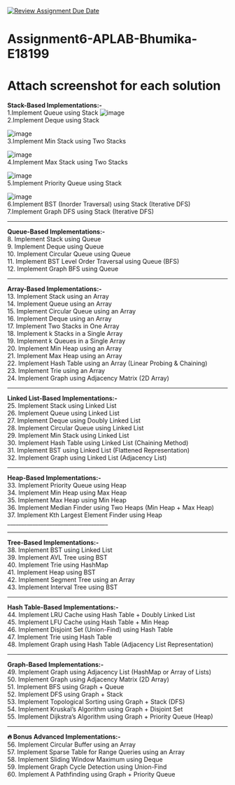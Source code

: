 [![Review Assignment Due Date](https://classroom.github.com/assets/deadline-readme-button-22041afd0340ce965d47ae6ef1cefeee28c7c493a6346c4f15d667ab976d596c.svg)](https://classroom.github.com/a/u_wzLB2f)
# Assignment6-APLAB-Bhumika-E18199
# Attach screenshot for each solution

**Stack-Based Implementations:-**</br>
   1.Implement Queue using Stack ![image](https://github.com/user-attachments/assets/d87dc61e-c1eb-4c9d-ad8a-704ad0e3bcf7) </br>
   2.Implement Deque using Stack 
   
   ![image](https://github.com/user-attachments/assets/792d2112-ea50-4997-97e0-207565b815e9) </br>
   3.Implement Min Stack using Two Stacks 
   
   ![image](https://github.com/user-attachments/assets/e07399c2-bc4f-4593-a283-9a0e56a2ccaa) </br>
   4.Implement Max Stack using Two Stacks 
   
   ![image](https://github.com/user-attachments/assets/97511c80-97f9-48c0-825f-1ef5c778abc9) </br>
   5.Implement Priority Queue using Stack 
   
   ![image](https://github.com/user-attachments/assets/598c7988-92a5-4d0c-ba9b-9b1ba6bcc841) </br>
   6.Implement BST (Inorder Traversal) using Stack (Iterative DFS)</br>
   7.Implement Graph DFS using Stack (Iterative DFS)</br>
   ____________________________________
   
 **Queue-Based Implementations:-**</br>
8.	Implement Stack using Queue</br>
9.	Implement Deque using Queue</br>
10.	Implement Circular Queue using Queue</br>
11.	Implement BST Level Order Traversal using Queue (BFS)</br>
12.	Implement Graph BFS using Queue</br>
________________________________________
**Array-Based Implementations:-**</br>
13.	Implement Stack using an Array</br>
14.	Implement Queue using an Array</br>
15.	Implement Circular Queue using an Array</br>
16.	Implement Deque using an Array</br>
17.	Implement Two Stacks in One Array</br>
18.	Implement k Stacks in a Single Array</br>
19.	Implement k Queues in a Single Array</br>
20.	Implement Min Heap using an Array</br>
21.	Implement Max Heap using an Array</br>
22.	Implement Hash Table using an Array (Linear Probing & Chaining)</br>
23.	Implement Trie using an Array</br>
24.	Implement Graph using Adjacency Matrix (2D Array)</br>
________________________________________
 **Linked List-Based Implementations:-**</br>
25.	Implement Stack using Linked List</br>
26.	Implement Queue using Linked List</br>
27.	Implement Deque using Doubly Linked List</br>
28.	Implement Circular Queue using Linked List</br>
29.	Implement Min Stack using Linked List</br>
30.	Implement Hash Table using Linked List (Chaining Method)</br>
31.	Implement BST using Linked List (Flattened Representation)</br>
32.	Implement Graph using Linked List (Adjacency List)</br>
________________________________________
**Heap-Based Implementations:-**</br>
33.	Implement Priority Queue using Heap</br>
34.	Implement Min Heap using Max Heap</br>
35.	Implement Max Heap using Min Heap</br>
36.	Implement Median Finder using Two Heaps (Min Heap + Max Heap)</br>
37.	Implement Kth Largest Element Finder using Heap</br>____________________________________
________________________________________
**Tree-Based Implementations:-**</br>
38.	Implement BST using Linked List</br>
39.	Implement AVL Tree using BST</br>
40.	Implement Trie using HashMap</br>
41.	Implement Heap using BST</br>
42.	Implement Segment Tree using an Array</br>
43.	Implement Interval Tree using BST</br>
________________________________________
 **Hash Table-Based Implementations:-**</br>
44.	Implement LRU Cache using Hash Table + Doubly Linked List</br>
45.	Implement LFU Cache using Hash Table + Min Heap</br>
46.	Implement Disjoint Set (Union-Find) using Hash Table</br>
47.	Implement Trie using Hash Table</br>
48.	Implement Graph using Hash Table (Adjacency List Representation)</br>
________________________________________
**Graph-Based Implementations:-**</br>
49.	Implement Graph using Adjacency List (HashMap or Array of Lists)</br>
50.	Implement Graph using Adjacency Matrix (2D Array)</br>
51.	Implement BFS using Graph + Queue</br>
52.	Implement DFS using Graph + Stack</br>
53.	Implement Topological Sorting using Graph + Stack (DFS)</br>
54.	Implement Kruskal’s Algorithm using Graph + Disjoint Set</br>
55.	Implement Dijkstra’s Algorithm using Graph + Priority Queue (Heap)</br> 
________________________________________
**🔥 Bonus Advanced Implementations:-**</br>
56.	Implement Circular Buffer using an Array</br>
57.	Implement Sparse Table for Range Queries using an Array</br>
58.	Implement Sliding Window Maximum using Deque</br>
59.	Implement Graph Cycle Detection using Union-Find</br>
60.	Implement A Pathfinding using Graph + Priority Queue</br>

